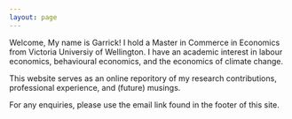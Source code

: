```yaml
---
layout: page
---
```


Welcome, My name is Garrick! I hold a Master in Commerce in Economics from Victoria Universiy of Wellington. I have an academic interest in labour economics, behavioural economics, and the economics of climate change.

This website serves as an online reporitory of my research contributions, professional experience, and (future) musings.

For any enquiries, please use the email link found in the footer of this site.
